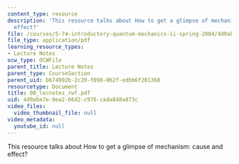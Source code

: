 ```yaml
---
content_type: resource
description: 'This resource talks about How to get a glimpse of mechanism: cause and
  effect?'
file: /courses/5-74-introductory-quantum-mechanics-ii-spring-2004/4d0abe7e9ea266d2c976cada848a873c_08_lecnotes_rwf.pdf
file_type: application/pdf
learning_resource_types:
- Lecture Notes
ocw_type: OCWFile
parent_title: Lecture Notes
parent_type: CourseSection
parent_uid: b674992b-2c20-f098-062f-edbb6f201368
resourcetype: Document
title: 08_lecnotes_rwf.pdf
uid: 4d0abe7e-9ea2-66d2-c976-cada848a873c
video_files:
  video_thumbnail_file: null
video_metadata:
  youtube_id: null
---
```

This resource talks about How to get a glimpse of mechanism: cause and effect?

